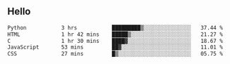 ## Hello
<!--START_SECTION:waka-->

```txt
Python           3 hrs           █████████▒░░░░░░░░░░░░░░░   37.44 %
HTML             1 hr 42 mins    █████▒░░░░░░░░░░░░░░░░░░░   21.27 %
C                1 hr 30 mins    ████▓░░░░░░░░░░░░░░░░░░░░   18.67 %
JavaScript       53 mins         ██▓░░░░░░░░░░░░░░░░░░░░░░   11.01 %
CSS              27 mins         █▒░░░░░░░░░░░░░░░░░░░░░░░   05.75 %
```

<!--END_SECTION:waka-->
